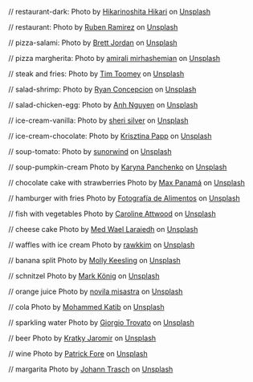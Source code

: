 // restaurant-dark:
Photo by <a href="https://unsplash.com/@hikarinoshita?utm_content=creditCopyText&utm_medium=referral&utm_source=unsplash">Hikarinoshita Hikari</a> on <a href="https://unsplash.com/photos/dimmed-lighted-restaurant-yv5xBdYv410?utm_content=creditCopyText&utm_medium=referral&utm_source=unsplash">Unsplash</a>
      

// restaurant:
Photo by <a href="https://unsplash.com/@pinchebesu?utm_content=creditCopyText&utm_medium=referral&utm_source=unsplash">Ruben Ramirez</a> on <a href="https://unsplash.com/photos/brown-wooden-table-and-chairs-xhKG01FN2uk?utm_content=creditCopyText&utm_medium=referral&utm_source=unsplash">Unsplash</a>
      

// pizza-salami:
Photo by <a href="https://unsplash.com/@brett_jordan?utm_content=creditCopyText&utm_medium=referral&utm_source=unsplash">Brett Jordan</a> on <a href="https://unsplash.com/photos/pepperoni-pizza-Iu2ViXjg014?utm_content=creditCopyText&utm_medium=referral&utm_source=unsplash">Unsplash</a>
      


// pizza margherita:
Photo by <a href="https://unsplash.com/@amir_v_ali?utm_content=creditCopyText&utm_medium=referral&utm_source=unsplash">amirali mirhashemian</a> on <a href="https://unsplash.com/photos/pizza-with-green-leaves-and-red-sauce-XtLPfib7OuM?utm_content=creditCopyText&utm_medium=referral&utm_source=unsplash">Unsplash</a>

// steak and fries:
Photo by <a href="https://unsplash.com/@covertnine?utm_content=creditCopyText&utm_medium=referral&utm_source=unsplash">Tim Toomey</a> on <a href="https://unsplash.com/photos/grilled-meat-on-white-ceramic-plate-pe9dvM1rQkM?utm_content=creditCopyText&utm_medium=referral&utm_source=unsplash">Unsplash</a>

// salad-shrimp:
Photo by <a href="https://unsplash.com/@bite_size01?utm_content=creditCopyText&utm_medium=referral&utm_source=unsplash">Ryan Concepcion</a> on <a href="https://unsplash.com/photos/cooked-shrimp-dish-w_z0RJCSBiE?utm_content=creditCopyText&utm_medium=referral&utm_source=unsplash">Unsplash</a>

// salad-chicken-egg:
Photo by <a href="https://unsplash.com/@pwign?utm_content=creditCopyText&utm_medium=referral&utm_source=unsplash">Anh Nguyen</a> on <a href="https://unsplash.com/photos/vegetable-and-meat-on-bowl-kcA-c3f_3FE?utm_content=creditCopyText&utm_medium=referral&utm_source=unsplash">Unsplash</a>

// ice-cream-vanilla:
Photo by <a href="https://unsplash.com/@sheri_silver?utm_content=creditCopyText&utm_medium=referral&utm_source=unsplash">sheri silver</a> on <a href="https://unsplash.com/photos/vanilla-ice-cream-with-sprinkles-5A0O12BIsjY?utm_content=creditCopyText&utm_medium=referral&utm_source=unsplash">Unsplash</a>

// ice-cream-chocolate:
Photo by <a href="https://unsplash.com/@almapapi?utm_content=creditCopyText&utm_medium=referral&utm_source=unsplash">Krisztina Papp</a> on <a href="https://unsplash.com/photos/cup-of-ice-cream-g9jFg1utz1w?utm_content=creditCopyText&utm_medium=referral&utm_source=unsplash">Unsplash</a>

// soup-tomato:
Photo by <a href="https://unsplash.com/@sunorwind?utm_content=creditCopyText&utm_medium=referral&utm_source=unsplash">sunorwind</a> on <a href="https://unsplash.com/photos/tomato-soup-in-white-ceramic-bowl-xBaa9lSMvP0?utm_content=creditCopyText&utm_medium=referral&utm_source=unsplash">Unsplash</a>

// soup-pumpkin-cream
Photo by <a href="https://unsplash.com/@karyna_panchenko?utm_content=creditCopyText&utm_medium=referral&utm_source=unsplash">Karyna Panchenko</a> on <a href="https://unsplash.com/photos/a-bowl-of-carrot-soup-with-parsley-on-top-2beCqCd8mAc?utm_content=creditCopyText&utm_medium=referral&utm_source=unsplash">Unsplash</a>

// chocolate cake with strawberries
Photo by <a href="https://unsplash.com/@imaxpanama?utm_content=creditCopyText&utm_medium=referral&utm_source=unsplash">Max Panamá</a> on <a href="https://unsplash.com/photos/chocolate-cake-with-strawberries-AWFYboL6BE4?utm_content=creditCopyText&utm_medium=referral&utm_source=unsplash">Unsplash</a>

// hamburger with fries
Photo by <a href="https://unsplash.com/@fotosdealimentos?utm_content=creditCopyText&utm_medium=referral&utm_source=unsplash">Fotografía de Alimentos</a> on <a href="https://unsplash.com/photos/a-black-plate-topped-with-a-burger-and-fries-xFXdJAkd-Z4?utm_content=creditCopyText&utm_medium=referral&utm_source=unsplash">Unsplash</a>

// fish with vegetables
Photo by <a href="https://unsplash.com/@_carolineattwood?utm_content=creditCopyText&utm_medium=referral&utm_source=unsplash">Caroline Attwood</a> on <a href="https://unsplash.com/photos/grilled-fish-cooked-vegetables-and-fork-on-plate-bpPTlXWTOvg?utm_content=creditCopyText&utm_medium=referral&utm_source=unsplash">Unsplash</a>

// cheese cake
Photo by <a href="https://unsplash.com/@musicvibe12?utm_content=creditCopyText&utm_medium=referral&utm_source=unsplash">Med Wael Laraiedh</a> on <a href="https://unsplash.com/photos/a-piece-of-cheesecake-on-a-white-plate-hszGPnZGB3A?utm_content=creditCopyText&utm_medium=referral&utm_source=unsplash">Unsplash</a>

// waffles with ice cream
Photo by <a href="https://unsplash.com/@rawkkim?utm_content=creditCopyText&utm_medium=referral&utm_source=unsplash">rawkkim</a> on <a href="https://unsplash.com/photos/a-white-plate-topped-with-waffles-and-ice-cream-4douFUDOqq8?utm_content=creditCopyText&utm_medium=referral&utm_source=unsplash">Unsplash</a>

// banana split
Photo by <a href="https://unsplash.com/@mollysuek?utm_content=creditCopyText&utm_medium=referral&utm_source=unsplash">Molly Keesling</a> on <a href="https://unsplash.com/photos/a-plate-of-food-7YhrOw6Kngo?utm_content=creditCopyText&utm_medium=referral&utm_source=unsplash">Unsplash</a>

// schnitzel
Photo by <a href="https://unsplash.com/@markkoenig?utm_content=creditCopyText&utm_medium=referral&utm_source=unsplash">Mark König</a> on <a href="https://unsplash.com/photos/fried-food-on-white-ceramic-plate-MyfbM2QYF4o?utm_content=creditCopyText&utm_medium=referral&utm_source=unsplash">Unsplash</a>

// orange juice
Photo by <a href="https://unsplash.com/@sastravila?utm_content=creditCopyText&utm_medium=referral&utm_source=unsplash">novila misastra</a> on <a href="https://unsplash.com/photos/a-glass-of-lemonade-sitting-on-top-of-a-wooden-table-vL2t0DYEDLo?utm_content=creditCopyText&utm_medium=referral&utm_source=unsplash">Unsplash</a>
      
// cola
Photo by <a href="https://unsplash.com/@mkatib?utm_content=creditCopyText&utm_medium=referral&utm_source=unsplash">Mohammed Katib</a> on <a href="https://unsplash.com/photos/a-glass-of-ice-tea-on-a-white-background-Yq58lJStQ5M?utm_content=creditCopyText&utm_medium=referral&utm_source=unsplash">Unsplash</a>

// sparkling water
Photo by <a href="https://unsplash.com/@giorgiotrovato?utm_content=creditCopyText&utm_medium=referral&utm_source=unsplash">Giorgio Trovato</a> on <a href="https://unsplash.com/photos/clear-drinking-glass-with-water-ctsDh_IgRKo?utm_content=creditCopyText&utm_medium=referral&utm_source=unsplash">Unsplash</a>

// beer
Photo by <a href="https://unsplash.com/@malirsvetlem?utm_content=creditCopyText&utm_medium=referral&utm_source=unsplash">Kratky Jaromir</a> on <a href="https://unsplash.com/photos/a-mug-of-beer-on-a-bar-vexrSwTropM?utm_content=creditCopyText&utm_medium=referral&utm_source=unsplash">Unsplash</a>
      
// wine
Photo by <a href="https://unsplash.com/@patrickian4?utm_content=creditCopyText&utm_medium=referral&utm_source=unsplash">Patrick Fore</a> on <a href="https://unsplash.com/photos/clear-wine-glass-p1WB-F_p_Vk?utm_content=creditCopyText&utm_medium=referral&utm_source=unsplash">Unsplash</a>
      
// margarita
Photo by <a href="https://unsplash.com/@cocktailbart?utm_content=creditCopyText&utm_medium=referral&utm_source=unsplash">Johann Trasch</a> on <a href="https://unsplash.com/photos/clear-tealight-candle-on-gray-slab-uE-BD8_Cx18?utm_content=creditCopyText&utm_medium=referral&utm_source=unsplash">Unsplash</a>
